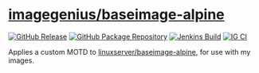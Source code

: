 <!-- DO NOT EDIT THIS FILE MANUALLY -->
<!-- Please read https://github.com/imagegenius/docker-baseimage-alpine/blob/3.18/.github/CONTRIBUTING.md -->
# [imagegenius/baseimage-alpine](https://github.com/imagegenius/docker-baseimage-alpine)

[![GitHub Release](https://img.shields.io/github/release/imagegenius/docker-baseimage-alpine.svg?color=007EC6&labelColor=555555&logoColor=ffffff&style=for-the-badge&logo=github)](https://github.com/imagegenius/docker-baseimage-alpine/releases)
[![GitHub Package Repository](https://shields.io/badge/GitHub%20Package-blue?logo=github&logoColor=ffffff&style=for-the-badge)](https://github.com/imagegenius/docker-baseimage-alpine/packages)
[![Jenkins Build](https://img.shields.io/jenkins/build?labelColor=555555&logoColor=ffffff&style=for-the-badge&jobUrl=https%3A%2F%2Fci.imagegenius.io%2Fjob%2FDocker-Pipeline-Builders%2Fjob%2Fdocker-baseimage-alpine%2Fjob%2F3.18%2F&logo=jenkins)](https://ci.imagegenius.io/job/Docker-Pipeline-Builders/job/docker-baseimage-alpine/job/3.18/)
[![IG CI](https://img.shields.io/badge/dynamic/yaml?color=007EC6&labelColor=555555&logoColor=ffffff&style=for-the-badge&label=CI&query=CI&url=https%3A%2F%2Fci-tests.imagegenius.io%2Fbaseimage-alpine%2Flatest-3.18%2Fci-status.yml)](https://ci-tests.imagegenius.io/baseimage-alpine/latest-3.18/index.html)

Applies a custom MOTD to [linuxserver/baseimage-alpine](https://github.com/linuxserver/docker-baseimage-alpine), for use with my images.
